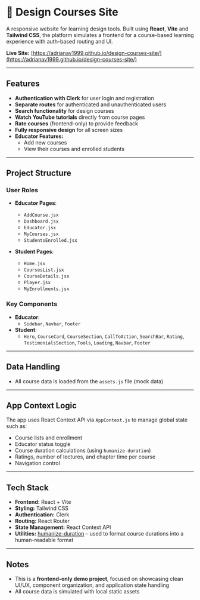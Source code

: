 # 🎨 Design Courses Site

A responsive website for learning design tools. Built using **React**, **Vite** and **Tailwind CSS**, the platform simulates a frontend for a course-based learning experience with auth-based routing and UI.

**Live Site:** [https://adrianav1999.github.io/design-courses-site/](https://adrianav1999.github.io/design-courses-site/)

---

## Features

- **Authentication with Clerk** for user login and registration
- **Separate routes** for authenticated and unauthenticated users
- **Search functionality** for design courses
- **Watch YouTube tutorials** directly from course pages
- **Rate courses** (frontend-only) to provide feedback
- **Fully responsive design** for all screen sizes
- **Educator Features:**
  - Add new courses
  - View their courses and enrolled students

---

## Project Structure

### User Roles

- **Educator Pages**:
  - `AddCourse.jsx`
  - `Dashboard.jsx`
  - `Educator.jsx`
  - `MyCourses.jsx`
  - `StudentsEnrolled.jsx`

- **Student Pages**:
  - `Home.jsx`
  - `CoursesList.jsx`
  - `CourseDetails.jsx`
  - `Player.jsx`
  - `MyEnrollments.jsx`

### Key Components

- **Educator**:  
  - `Sidebar`, `Navbar`, `Footer`    
- **Student**:  
  - `Hero`, `CourseCard`, `CourseSection`, `CallToAction`, `SearchBar`, `Rating`, `TestimonialsSection`, `Tools`, `Loading`, `Navbar`, `Footer`  

---

## Data Handling

- All course data is loaded from the `assets.js` file (mock data)

---

## App Context Logic

The app uses React Context API via `AppContext.js` to manage global state such as:

- Course lists and enrollment
- Educator status toggle
- Course duration calculations (using `humanize-duration`)
- Ratings, number of lectures, and chapter time per course
- Navigation control

---

## Tech Stack

- **Frontend:** React + Vite  
- **Styling:** Tailwind CSS  
- **Authentication:** Clerk  
- **Routing:** React Router  
- **State Management:** React Context API  
- **Utilities:** [humanize-duration](https://www.npmjs.com/package/humanize-duration) – used to format course durations into a human-readable format

---

## Notes

- This is a **frontend-only demo project**, focused on showcasing clean UI/UX, component organization, and application state handling
- All course data is simulated with local static assets
